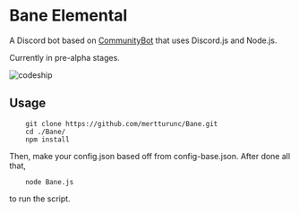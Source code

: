Bane Elemental
=========================

A Discord bot based on [CommunityBot](https://github.com/OneMansGlory/CommunityBot) that uses Discord.js and Node.js.

Currently in pre-alpha stages.

![codeship](https://codeship.com/projects/4c86ea90-d689-0133-5867-2e9d1cff2918/status?branch=master)

Usage
-----
        git clone https://github.com/mertturunc/Bane.git
        cd ./Bane/
        npm install
        
Then, make your config.json based off from config-base.json. After done all that,

        node Bane.js
        
to run the script.
